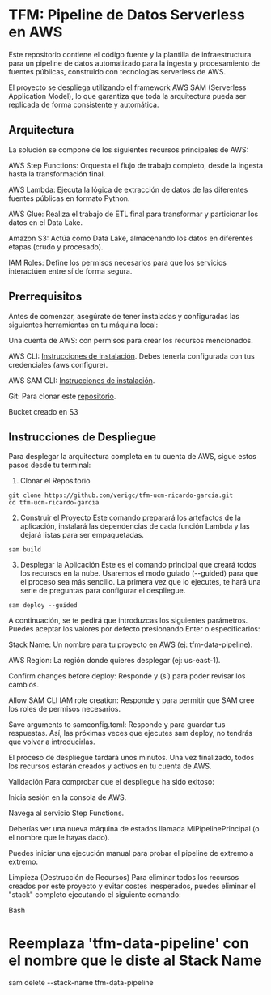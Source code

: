 # TFM: Pipeline de Datos Serverless en AWS
Este repositorio contiene el código fuente y la plantilla de infraestructura para un pipeline de datos automatizado para la ingesta y procesamiento de fuentes públicas, construido con tecnologías serverless de AWS.

El proyecto se despliega utilizando el framework AWS SAM (Serverless Application Model), lo que garantiza que toda la arquitectura pueda ser replicada de forma consistente y automática.

## Arquitectura
La solución se compone de los siguientes recursos principales de AWS:

AWS Step Functions: Orquesta el flujo de trabajo completo, desde la ingesta hasta la transformación final.

AWS Lambda: Ejecuta la lógica de extracción de datos de las diferentes fuentes públicas en formato Python.

AWS Glue: Realiza el trabajo de ETL final para transformar y particionar los datos en el Data Lake.

Amazon S3: Actúa como Data Lake, almacenando los datos en diferentes etapas (crudo y procesado).

IAM Roles: Define los permisos necesarios para que los servicios interactúen entre sí de forma segura.

## Prerrequisitos
Antes de comenzar, asegúrate de tener instaladas y configuradas las siguientes herramientas en tu máquina local:

Una cuenta de AWS: con permisos para crear los recursos mencionados.

AWS CLI: [Instrucciones de instalación](https://docs.aws.amazon.com/cli/latest/userguide/cli-chap-install.html). Debes tenerla configurada con tus credenciales (aws configure).

AWS SAM CLI: [Instrucciones de instalación](https://docs.aws.amazon.com/serverless-application-model/latest/developerguide/serverless-sam-cli-install.html).

Git: Para clonar este [repositorio](https://github.com).

Bucket creado en S3  

## Instrucciones de Despliegue  
Para desplegar la arquitectura completa en tu cuenta de AWS, sigue estos pasos desde tu terminal:

1. Clonar el Repositorio

```
git clone https://github.com/verigc/tfm-ucm-ricardo-garcia.git  
cd tfm-ucm-ricardo-garcia
```

2. Construir el Proyecto
Este comando preparará los artefactos de la aplicación, instalará las dependencias de cada función Lambda y las dejará listas para ser empaquetadas.
```
sam build  
```
3. Desplegar la Aplicación
Este es el comando principal que creará todos los recursos en la nube. Usaremos el modo guiado (--guided) para que el proceso sea más sencillo. La primera vez que lo ejecutes, te hará una serie de preguntas para configurar el despliegue.

```
sam deploy --guided  
```
A continuación, se te pedirá que introduzcas los siguientes parámetros. Puedes aceptar los valores por defecto presionando Enter o especificarlos:

Stack Name: Un nombre para tu proyecto en AWS (ej: tfm-data-pipeline).

AWS Region: La región donde quieres desplegar (ej: us-east-1).

Confirm changes before deploy: Responde y (sí) para poder revisar los cambios.

Allow SAM CLI IAM role creation: Responde y para permitir que SAM cree los roles de permisos necesarios.

Save arguments to samconfig.toml: Responde y para guardar tus respuestas. Así, las próximas veces que ejecutes sam deploy, no tendrás que volver a introducirlas.

El proceso de despliegue tardará unos minutos. Una vez finalizado, todos los recursos estarán creados y activos en tu cuenta de AWS.

Validación
Para comprobar que el despliegue ha sido exitoso:

Inicia sesión en la consola de AWS.

Navega al servicio Step Functions.

Deberías ver una nueva máquina de estados llamada MiPipelinePrincipal (o el nombre que le hayas dado).

Puedes iniciar una ejecución manual para probar el pipeline de extremo a extremo.

Limpieza (Destrucción de Recursos)
Para eliminar todos los recursos creados por este proyecto y evitar costes inesperados, puedes eliminar el "stack" completo ejecutando el siguiente comando:

Bash

# Reemplaza 'tfm-data-pipeline' con el nombre que le diste al Stack Name
sam delete --stack-name tfm-data-pipeline